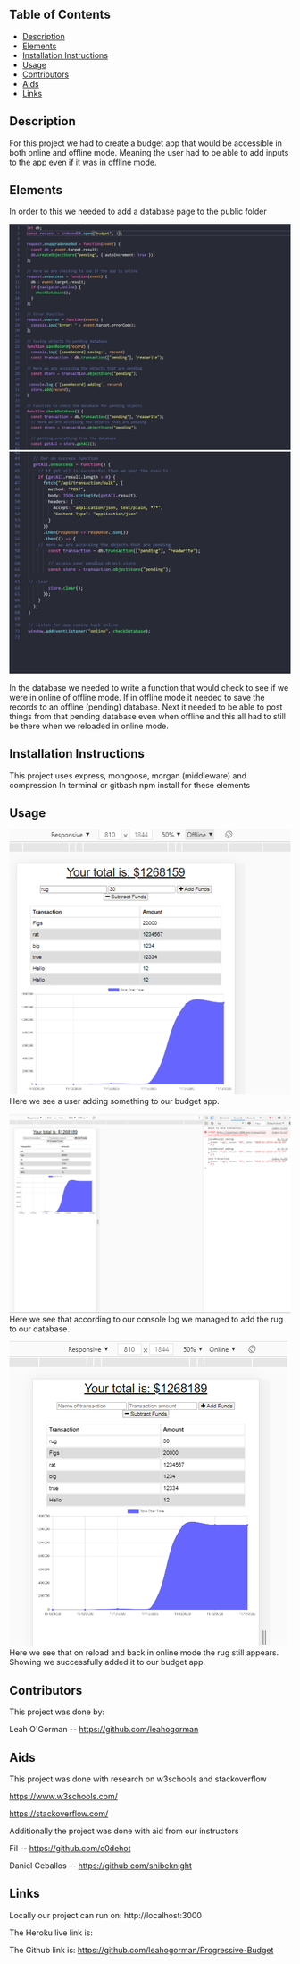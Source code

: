 

## **Table of Contents** 

  - [Description](#description)
  - [Elements](#elements)
  - [Installation Instructions](#installation)
  - [Usage](#usage)
  - [Contributors](#contributors)
  - [Aids](#aids)
  - [Links](#links)


## **Description**
For this project we had to create a budget app that would be accessible in both online and offline mode. Meaning the user had to be able to add inputs to the app even if it was in offline mode.

## **Elements**
In order to this we needed to add a database page to the public folder

![Database](public/images/db.PNG)
![Database](public/images/db2.PNG)

In the database we needed to write a function that would check to see if we were in online of offline mode. 
If in offline mode it needed to save the records to an offline (pending) database.
Next it needed to be able to post things from that pending database even when offline and this all had to still be there when we reloaded in online mode.

## **Installation Instructions**
This project uses express, mongoose, morgan (middleware) and compression
  In terminal or gitbash npm install for these elements
  
## **Usage**

![Step one](public/images/transaction2.PNG)
Here we see a user adding something to our budget app.

![Step 2](public/images/transaction3.PNG)
Here we see that according to our console log we managed to add the rug to our database.

![reload](public/images/onreload.PNG)
Here we see that on reload and back in online mode the rug still appears. Showing we successfully added it to our budget app.

## **Contributors**
This project was done by:

Leah O'Gorman -- https://github.com/leahogorman


## **Aids**
This project was done with research on w3schools and stackoverflow

https://www.w3schools.com/

https://stackoverflow.com/

Additionally the project was done with aid from our instructors

Fil -- https://github.com/c0dehot

Daniel Ceballos -- https://github.com/shibeknight

## **Links**

Locally our project can run on: http://localhost:3000

The Heroku live link is: 

The Github link is: https://github.com/leahogorman/Progressive-Budget

